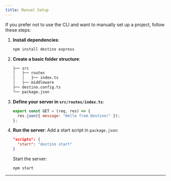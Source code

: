 ```yaml
---
title: Manual Setup
---
```


If you prefer not to use the CLI and want to manually set up a project, follow these steps:

1. **Install dependencies**:

   ```bash
   npm install destino express
   ```

2. **Create a basic folder structure**:

   ```bash
   ├── src
   │   ├── routes
   │   │   ├── index.ts
   │   ├── middleware
   ├── destino.config.ts
   └── package.json
   ```

3. **Define your server in `src/routes/index.ts`**:

   ```js
   export const GET = (req, res) => {
     res.json({ message: "Hello from Destino!" });
   };
   ```

4. **Run the server**:
   Add a start script in `package.json`:

   ```json
   "scripts": {
     "start": "destino start"
   }
   ```

   Start the server:

   ```bash
   npm start
   ```

---
